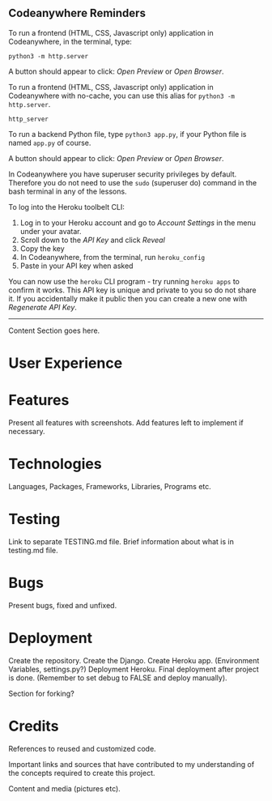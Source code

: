## Codeanywhere Reminders

To run a frontend (HTML, CSS, Javascript only) application in Codeanywhere, in the terminal, type:

`python3 -m http.server`

A button should appear to click: _Open Preview_ or _Open Browser_.

To run a frontend (HTML, CSS, Javascript only) application in Codeanywhere with no-cache, you can use this alias for `python3 -m http.server`.

`http_server`

To run a backend Python file, type `python3 app.py`, if your Python file is named `app.py` of course.

A button should appear to click: _Open Preview_ or _Open Browser_.

In Codeanywhere you have superuser security privileges by default. Therefore you do not need to use the `sudo` (superuser do) command in the bash terminal in any of the lessons.

To log into the Heroku toolbelt CLI:

1. Log in to your Heroku account and go to _Account Settings_ in the menu under your avatar.
2. Scroll down to the _API Key_ and click _Reveal_
3. Copy the key
4. In Codeanywhere, from the terminal, run `heroku_config`
5. Paste in your API key when asked

You can now use the `heroku` CLI program - try running `heroku apps` to confirm it works. This API key is unique and private to you so do not share it. If you accidentally make it public then you can create a new one with _Regenerate API Key_.

---

Content Section goes here.

# User Experience

# Features

Present all features with screenshots.
Add features left to implement if necessary.

# Technologies

Languages, Packages, Frameworks, Libraries, Programs etc.

# Testing

Link to separate TESTING.md file. Brief information about what is in testing.md file.

# Bugs

Present bugs, fixed and unfixed.

# Deployment

Create the repository.
Create the Django.
Create Heroku app.
(Environment Variables, settings.py?)
Deployment Heroku.
Final deployment after project is done.
(Remember to set debug to FALSE and deploy manually).

Section for forking?

# Credits

References to reused and customized code.

Important links and sources that have contributed to my understanding of the concepts required to create this project.

Content and media (pictures etc).

